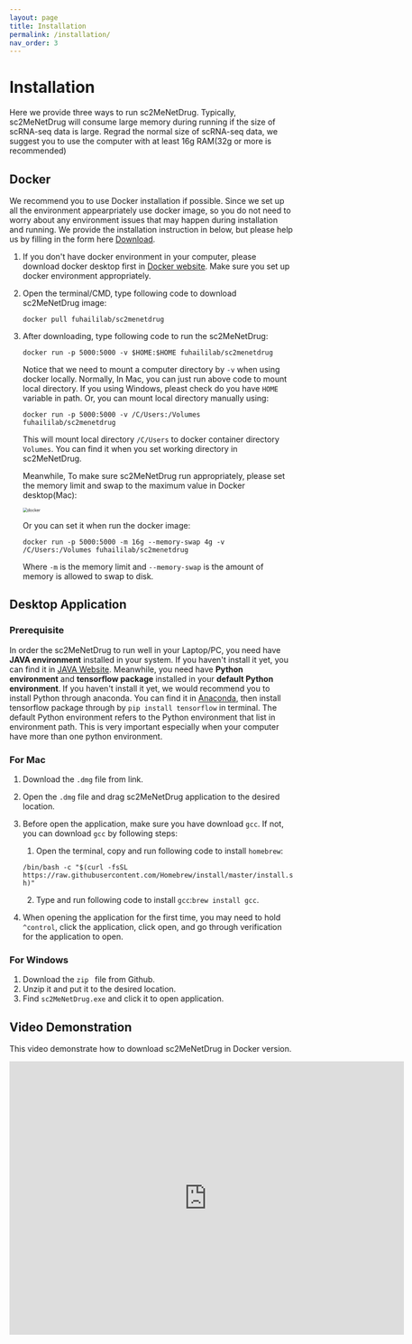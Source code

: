 ```yaml
---
layout: page
title: Installation
permalink: /installation/
nav_order: 3
---
```


# Installation

Here we provide three ways to run sc2MeNetDrug. Typically, sc2MeNetDrug will consume large memory during running if the size of scRNA-seq data is large. Regrad the normal size of scRNA-seq data, we suggest you to use the computer with at least 16g RAM(32g or more is recommended)

## Docker

We recommend you to use Docker installation if possible. Since we set up all the environment appearpriately use docker image, so you do not need to worry about any environment issues that may happen during installation and running. We provide the installation instruction in below, but please help us by filling in the form here [Download](./downloadRequest.md).

1. If you don't have docker environment in your computer, please download docker desktop first in [Docker website](https://www.docker.com). Make sure you set up docker environment appropriately.

2. Open the terminal/CMD, type following code to download sc2MeNetDrug image:

   `docker pull fuhaililab/sc2menetdrug`

3. After downloading, type following code to run the sc2MeNetDrug:

   `docker run -p 5000:5000 -v $HOME:$HOME fuhaililab/sc2menetdrug`

   Notice that we need to mount a computer directory by `-v` when using docker locally. Normally, In Mac, you can just run above code to mount local directory. If you using Windows, pleast check do you have `HOME` variable in path. Or, you can mount local directory manually using:

   `docker run -p 5000:5000 -v /C/Users:/Volumes fuhaililab/sc2menetdrug`

   This will mount local directory `/C/Users` to docker container directory `Volumes`. You can find it when you set working directory in sc2MeNetDrug.

   Meanwhile, To make sure sc2MeNetDrug run appropriately, please set the memory limit and swap to the maximum value in Docker desktop(Mac):

   <img src="../pic/docker.png" alt="docker" style="zoom:50%;" />

   Or you can set it when run the docker image:

   `docker run -p 5000:5000 -m 16g --memory-swap 4g -v /C/Users:/Volumes fuhaililab/sc2menetdrug`

   Where `-m` is the memory limit and `--memory-swap` is the amount of memory is allowed to swap to disk.

## Desktop Application

### Prerequisite

In order the sc2MeNetDrug to run well in your Laptop/PC, you need have **JAVA environment** installed in your system. If you haven't install it yet, you can find it in [JAVA Website](https://www.java.com/). Meanwhile, you need have **Python environment** and **tensorflow package** installed in your **default Python environment**. If you haven't install it yet, we would recommend you to install Python through anaconda. You can find it in [Anaconda](https://www.anaconda.com), then install tensorflow package through by `pip install tensorflow` in terminal. The default Python environment refers to the Python environment that list in environment path. This is very important especially when your computer have more than one python environment.

### For Mac

1. Download the `.dmg` file from link.

2. Open the `.dmg` file and drag sc2MeNetDrug application to the desired location.

3. Before open the application, make sure you have download `gcc`. If not, you can download `gcc` by following steps: 

   1. Open the terminal, copy and run following code to install `homebrew`:

   `/bin/bash -c "$(curl -fsSL https://raw.githubusercontent.com/Homebrew/install/master/install.sh)"`

   2. Type and run following code to install `gcc`:`brew install gcc`.

4. When opening the application for the first time, you may need to hold `^control`, click the application, click open, and go through verification for the application to open.

### For Windows

1. Download the `zip ` file from Github.
2. Unzip it and put it to the desired location.
3. Find `sc2MeNetDrug.exe` and click it to open application.



## Video Demonstration

This video demonstrate how to download sc2MeNetDrug in Docker version.

<iframe width="700" height="485" src="https://www.youtube.com/embed/5dQlY_KFaos" frameborder="0" allow="accelerometer; autoplay; clipboard-write; encrypted-media; gyroscope; picture-in-picture" allowfullscreen></iframe>

